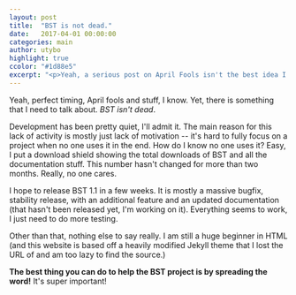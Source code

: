 ```yaml
---
layout: post
title:  "BST is not dead."
date:   2017-04-01 00:00:00
categories: main
author: utybo
highlight: true
ccolor: "#1d88e5"
excerpt: "<p>Yeah, a serious post on April Fools isn't the best idea I've ever had, but there's something that needs to be talked about."
---
```


Yeah, perfect timing, April fools and stuff, I know. Yet, there is something that I need to talk about. *BST isn't dead*.

Development has been pretty quiet, I'll admit it. The main reason for this lack of activity is mostly just lack of motivation -- it's hard to fully focus on a project when no one uses it in the end. How do I know no one uses it? Easy, I put a download shield showing the total downloads of BST and all the documentation stuff. This number hasn't changed for more than two months. Really, no one cares.

I hope to release BST 1.1 in a few weeks. It is mostly a massive bugfix, stability release, with an additional feature and an updated documentation (that hasn't been released yet, I'm working on it). Everything seems to work, I just need to do more testing.

Other than that, nothing else to say really. I am still a huge beginner in HTML (and this website is based off a heavily modified Jekyll theme that I lost the URL of and am too lazy to find the source.)

**The best thing you can do to help the BST project is by spreading the word!** It's super important!
